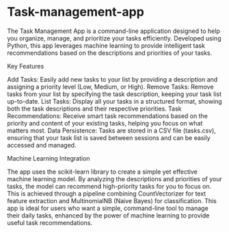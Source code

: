 # Task-management-app
The Task Management App is a command-line application designed to help you organize, manage, and prioritize your tasks efficiently. Developed using Python, this app leverages machine learning to provide intelligent task recommendations based on the descriptions and priorities of your tasks.

Key Features

Add Tasks: Easily add new tasks to your list by providing a description and assigning a priority level (Low, Medium, or High).
Remove Tasks: Remove tasks from your list by specifying the task description, keeping your task list up-to-date.
List Tasks: Display all your tasks in a structured format, showing both the task descriptions and their respective priorities.
Task Recommendations: Receive smart task recommendations based on the priority and content of your existing tasks, helping you focus on what matters most.
Data Persistence: Tasks are stored in a CSV file (tasks.csv), ensuring that your task list is saved between sessions and can be easily accessed and managed.

Machine Learning Integration

The app uses the scikit-learn library to create a simple yet effective machine learning model. By analyzing the descriptions and priorities of your tasks, the model can recommend high-priority tasks for you to focus on. This is achieved through a pipeline combining CountVectorizer for text feature extraction and MultinomialNB (Naive Bayes) for classification.
This app is ideal for users who want a simple, command-line tool to manage their daily tasks, enhanced by the power of machine learning to provide useful task recommendations.
